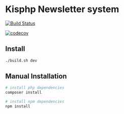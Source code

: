 Kisphp Newsletter system
========================

[![Build Status](https://travis-ci.org/kisphp/newsletter.svg?branch=master)](https://travis-ci.org/kisphp/newsletter)

[![codecov](https://codecov.io/gh/kisphp/newsletter/branch/master/graph/badge.svg)](https://codecov.io/gh/kisphp/newsletter)

## Install

```bash
./build.sh dev
```

## Manual Installation

```bash
# install php dependencies
composer install

# install npm dependencies
npm install
```
